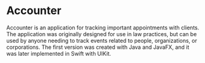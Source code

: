 # Accounter
Accounter is an application for tracking important appointments with clients. The application was originally designed for use
in law practices, but can be used by anyone needing to track events related to people, organizations, or corporations. The
first version was created with Java and JavaFX, and it was later implemented in Swift with UIKit.
